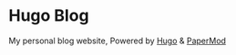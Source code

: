 # Hugo Blog

My personal blog website, Powered by [Hugo](https://gohugo.io/) & [PaperMod](https://github.com/adityatelange/hugo-PaperMod)
